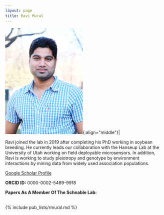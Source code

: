 ```yaml
---
layout: page
title: Ravi Mural
---
```


![Ravi Mural](/images/People_Images/Ravi.jpg){:align="middle"}|

Ravi joined the lab in 2019 after completing his PhD working in soybean breeding. He currently leads our collaboration with the Hanseup Lab at the University of Utah working on field deployable microsensors. In addition, Ravi is working to study pleiotropy and genotype by environment interactions by mining data from widely used association populations.

[Google Scholar Profile](https://scholar.google.com/citations?user=5NlUnZ0AAAAJ)

**ORCID ID:** 0000-0002-5489-9918

**Papers As A Member Of The Schnable Lab:**<br><br>

{% include pub_lists/rmural.md %}
